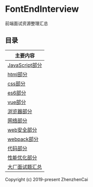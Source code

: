 # FontEndInterview
前端面试资源整理汇总

## 目录

| 主要内容 |
| ------ |
| [JavaScript部分](JavaScript.md) |
| [html部分](html.md) |
| [css部分](css.md) |
| [es6部分](es6.md) |
| [vue部分](vue.md) |
| [浏览器部分](brower.md) |
| [网络部分](network.md) |
| [web安全部分](webSecurity.md) |
| [webpack部分](webpack.md) |
| [代码部分](code.md) |
| [性能优化部分](performance.md) |
| [大厂面试题汇总](realInterview.md) |


Copyright (c) 2019-present ZhenzhenCai
